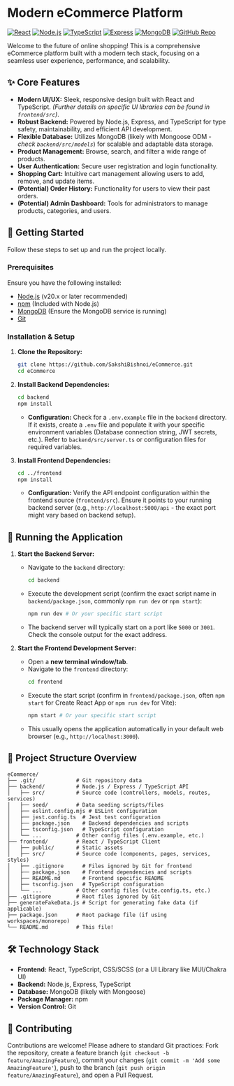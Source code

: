 # Modern eCommerce Platform

[![React](https://img.shields.io/badge/React-^18.0.0-blue?logo=react)](https://reactjs.org/) [![Node.js](https://img.shields.io/badge/Node.js-^20.0.0-green?logo=nodedotjs)](https://nodejs.org/) [![TypeScript](https://img.shields.io/badge/TypeScript-^5.0.0-blue?logo=typescript)](https://www.typescriptlang.org/) [![Express](https://img.shields.io/badge/Express-^4.17.0-lightgrey?logo=express)](https://expressjs.com/) [![MongoDB](https://img.shields.io/badge/MongoDB-^6.0.0-green?logo=mongodb)](https://www.mongodb.com/)
[![GitHub Repo](https://img.shields.io/badge/GitHub-Repo-blue?logo=github)](https://github.com/SakshiBishnoi/eCommerce)

Welcome to the future of online shopping! This is a comprehensive eCommerce platform built with a modern tech stack, focusing on a seamless user experience, performance, and scalability.

## ✨ Core Features

*   **Modern UI/UX:** Sleek, responsive design built with React and TypeScript. *(Further details on specific UI libraries can be found in `frontend/src`)*.
*   **Robust Backend:** Powered by Node.js, Express, and TypeScript for type safety, maintainability, and efficient API development.
*   **Flexible Database:** Utilizes MongoDB (likely with Mongoose ODM - *check `backend/src/models`*) for scalable and adaptable data storage.
*   **Product Management:** Browse, search, and filter a wide range of products.
*   **User Authentication:** Secure user registration and login functionality.
*   **Shopping Cart:** Intuitive cart management allowing users to add, remove, and update items.
*   **(Potential) Order History:** Functionality for users to view their past orders.
*   **(Potential) Admin Dashboard:** Tools for administrators to manage products, categories, and users.

## 🚀 Getting Started

Follow these steps to set up and run the project locally.

### Prerequisites

Ensure you have the following installed:

*   [Node.js](https://nodejs.org/) (v20.x or later recommended)
*   [npm](https://www.npmjs.com/) (Included with Node.js)
*   [MongoDB](https://www.mongodb.com/try/download/community) (Ensure the MongoDB service is running)
*   [Git](https://git-scm.com/)

### Installation & Setup

1.  **Clone the Repository:**
    ```bash
    git clone https://github.com/SakshiBishnoi/eCommerce.git
    cd eCommerce
    ```

2.  **Install Backend Dependencies:**
    ```bash
    cd backend
    npm install
    ```
    *   **Configuration:** Check for a `.env.example` file in the `backend` directory. If it exists, create a `.env` file and populate it with your specific environment variables (Database connection string, JWT secrets, etc.). Refer to `backend/src/server.ts` or configuration files for required variables.

3.  **Install Frontend Dependencies:**
    ```bash
    cd ../frontend
    npm install
    ```
    *   **Configuration:** Verify the API endpoint configuration within the frontend source (`frontend/src`). Ensure it points to your running backend server (e.g., `http://localhost:5000/api` - the exact port might vary based on backend setup).

## 🏃 Running the Application

1.  **Start the Backend Server:**
    *   Navigate to the `backend` directory:
        ```bash
        cd backend
        ```
    *   Execute the development script (confirm the exact script name in `backend/package.json`, commonly `npm run dev` or `npm start`):
        ```bash
        npm run dev # Or your specific start script
        ```
    *   The backend server will typically start on a port like `5000` or `3001`. Check the console output for the exact address.

2.  **Start the Frontend Development Server:**
    *   Open a **new terminal window/tab**.
    *   Navigate to the `frontend` directory:
        ```bash
        cd frontend
        ```
    *   Execute the start script (confirm in `frontend/package.json`, often `npm start` for Create React App or `npm run dev` for Vite):
        ```bash
        npm start # Or your specific start script
        ```
    *   This usually opens the application automatically in your default web browser (e.g., `http://localhost:3000`).

## 📂 Project Structure Overview

```
eCommerce/
├── .git/             # Git repository data
├── backend/          # Node.js / Express / TypeScript API
│   ├── src/          # Source code (controllers, models, routes, services)
│   ├── seed/         # Data seeding scripts/files
│   ├── eslint.config.mjs # ESLint configuration
│   ├── jest.config.ts  # Jest test configuration
│   ├── package.json    # Backend dependencies and scripts
│   ├── tsconfig.json   # TypeScript configuration
│   └── ...           # Other config files (.env.example, etc.)
├── frontend/         # React / TypeScript Client
│   ├── public/       # Static assets
│   ├── src/          # Source code (components, pages, services, styles)
│   ├── .gitignore      # Files ignored by Git for frontend
│   ├── package.json    # Frontend dependencies and scripts
│   ├── README.md       # Frontend specific README
│   ├── tsconfig.json   # TypeScript configuration
│   └── ...           # Other config files (vite.config.ts, etc.)
├── .gitignore        # Root files ignored by Git
├── generateFakeData.js # Script for generating fake data (if applicable)
├── package.json      # Root package file (if using workspaces/monorepo)
└── README.md         # This file!
```

## 🛠️ Technology Stack

*   **Frontend:** React, TypeScript, CSS/SCSS (or a UI Library like MUI/Chakra UI)
*   **Backend:** Node.js, Express, TypeScript
*   **Database:** MongoDB (likely with Mongoose)
*   **Package Manager:** npm
*   **Version Control:** Git

## 🤝 Contributing

Contributions are welcome! Please adhere to standard Git practices: Fork the repository, create a feature branch (`git checkout -b feature/AmazingFeature`), commit your changes (`git commit -m 'Add some AmazingFeature'`), push to the branch (`git push origin feature/AmazingFeature`), and open a Pull Request.